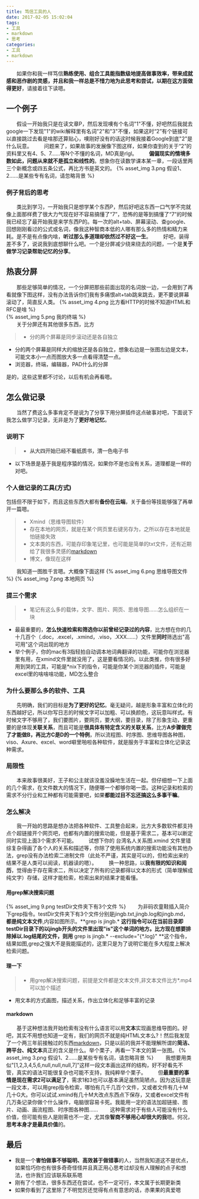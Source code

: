 ```yaml
---
title: 笃信工具的人
date: 2017-02-05 15:02:04
tags:
- 工具
- markdown
- 思考
categories:
- 工具
- markdown
---
```


　　如果你和我一样笃信**熟练使用、组合工具能指数级地提高做事效率，带来成就感和恶作剧的灵感，并且和我一样总是不惜力地为此思考和尝试，以期在这方面做得更好**，请接着往下读嗯。

## 一个例子
　　假设一开始我只是在读文章P，然后发现噢有个名词"1"不懂，好吧然后我就去google一下发现"1"的wiki解释里有名词"2"和"3"不懂，如果这时“2”有个链接可以直接跳过去看是啥那还算贴心，噢刚好没有的话这时候我接着Google到底"2"是什么玩意。
　　问题来了，如果故事的发展像下图这样，如果你查到的关于“2”的资料里又有4、5、7……等N个不懂的名词，MD真是rlgl。
　　**偏偏现实的情境多数如此，问<!--more-->题从来就不是孤立和线性的**。想象你在读数学课本某一章，一段话里两三个新概念或四五条公式，再比方书是英文的。
    {% asset_img 3.png 假设1、2……是某些专有名词，请忽略背景 %}   
 
### 例子背后的思考
　　类比到学习，一开始我只是想学某个东西P，然后好吧这东西一口气学不完就像上面那样费了很大力气现在好不容易搞懂了“7”，恐怖的是等到搞懂了“7”的时候我已经忘了最开始我是来学东西P的。每一次的alt+tab、屏幕滚动、查google、回想刚刚看过的公式或名词，像我这种智商本低的人哪有那么多的热情和精力来耗。是不是有点像内啥，**听过那么多道理却依然过不好这一生**。
　　好吧，装得差不多了，说说我到底想聊什么吧。一个是分屏减少绕来绕去的问题，一个是**关于做学习记录帮助记忆的分享**。
　　
## 热衷分屏
　　那些足够简单的情况，一个分屏把那些前面出现的名词放一边，一会用到了再看就像下图这样，没有办法告诉你们我有多痛恨alt+tab跳来跳去，更不要说屏幕滚动了，简直反人类。
{% asset_img 4.png 比方看HTTP的时候不知道HTML和RFC是啥 %}    
{% asset_img 5.png 我的终端 %}    
　　关于分屏还有其他很多东西，比方
> * 分的两个屏幕是同步滚动还是各自独立
* 分的两个屏幕是同样大的缩放还是各自独立，想象右边是一张图左边是文本，可能文本小一点而图放大多一点看得清楚一点。
* 浏览器，终端，编辑器，PAD什么的分屏

是的，这些这里都不讨论，以后有机会再看嗯。

## 怎么做记录
　　当然了费这么多事肯定不是说为了分享下用分屏插件这点破事对吧，下面说下我怎么做学习记录，无非是为了**更好地记忆**。

### 说明下
> * **从大四开始已经不看纸质书，清一色电子书**
* 以下场景是基于我是程序猿的情况，如果你不是也没有关系，道理都是一样的对吧。

### 个人做记录的工具(方式)
包括但不限于如下，而且这些东西大都有**备份在云端**，关于备份等技能够强了再单开一篇嗯。
> * Xmind（思维导图软件）
> * 存在本地的网页，就是在某个网页里右键另存为，之所以存在本地就是怕链接失效
> * 文本类的东西，可能存印象笔记里，也可能是简单的txt文件，还有近期给了我很多灵感的[markdown](http://baike.baidu.com/link?url=sH9ISWNYFTgVLOYhh8aTZ4V6iU3QJFuGOrnhHuSB7BrMgYxBPeMhhoPvrTIOCAibx-hagOgxiyqfi0Y-D2WRhx_rm1yAfkIsWn6xl3zgp4G)
> * 博文，像现在这样

　　我知道一图胜千言嗯。大概像下面这样
{% asset_img 6.png 思维导图文件 %}
{% asset_img 7.png 本地网页 %}

### 提三个需求
> * 笔记有这么多的载体，文字、图片、网页、思维导图……怎么组织在一块
* 最最重要的，**怎么快速检索和筛选你以前曾经记录过的内容**，比方想在你的几十几百个（.doc，.excel，.xmind，.viso，.XXX……）文件里**同时**筛选出"高可用"这个词出现的地方
* 举个例子，你的mac有3指轻拍自动调本地词典翻译的功能，可能你在浏览器里有用，在xmind文件里就没用了，这是要看情况的。以此类推，你有很多好用到哭的工具，可能是\*nix下的指令，可能是你某个浏览器的插件，可能是excel里的啥啥啥功能，MD怎么整合

### 为什么要那么多的软件、工具
　　先明确，我们的目标是**为了更好的记忆**。毫无疑问，越是形象丰富和立体化的东西越好记，所以你写日志的时候文字可以加粗、可以换颜色，这玩意叫样式。有时候文字不够用了，我们要图片，要网页，要大纲，要目录，除了形象生动，更重要的是体现**关联关系**，而且可能是**很具体有特定含义的关联关系**，比方**A步骤做完了才能做B，再比方C是D的一个特例**，所以流程图、时序图、思维导图各种图，viso、Axure、excel、word噼里啪啦各种软件，就是服务于丰富和立体化记录这种需求。
### 局限性
　　本来故事很美好，王子和公主就该没羞没臊地生活在一起。但仔细想一下上面的几个需求，在文件数大的情况下，随便哪一个都够你喝一壶。这种记录和检索的需求不分行业和工种都有可能需要吧，如果**都能过目不忘还搞这么多事干嘛**。
### 怎么解决
　　我一开始的思路是想办法把各种软件、工具整合起来，比方大多数软件都支持点个超链接开个网页吧，也都有内置的搜索功能，但是基于需求二，基本可以断定同时实现上面3个需求不可能。
　　试想下你的 台湾名人关系图.xmind 文件里错综复杂得画了各个人的关系和描述等，你除了使用系统内置的搜索功能没有其他办法，grep没有办法检索二进制文件（此处不严谨，其实是可以的，但检索出来的结果不是人类可以阅读，机器读的嗯）。
　　换一种思路，以**我有限的知识和阅历**，觉得由于存在需求二，所以决定了所有的记录都得以文本的形式（简单理解成纯文字）存储，这样才能检索，检索出来的结果才能看懂。
#### 用grep解决搜索问题
{% asset_img 9.png testDir文件夹下有3个文件 %}
　　为非码农童鞋插入简介下grep指令。testDir文件夹下有3个文件分别是jingb.txt,jingb.log和jingb.md，**都是纯文本文件**,内容如图所示。**grep is jingb.\* **这行指令可以在当前目录即testDir目录下的以jingb开头的文件里出现"is"这个单词的地方。比方现在想要排除掉以.log结尾的文件，则用** grep is jingb.\* --exclude="{\*.log}" **这个指令，结果如图,grep之强大不是我能描述的，这里只是为了说明它能在多大程度上解决检索问题。

#### 理一下
> * 用grep解决搜索问题，前提是文件都是文本文件,非文本文件比方\*.mp4可以加个描述
* 用文本的方式画图，描述关系，作出立体化和足够丰富的记录

#### markdown
　　基于这种想法我开始检索有没有什么语言可以用**文本**实现画思维导图的。好吧，其实不用想也知道一定有，我们的网页不就是纯HTML文本么?！然后我发现了一个两三年前接触过的东西[markdown](http://baike.baidu.com/link?url=sH9ISWNYFTgVLOYhh8aTZ4V6iU3QJFuGOrnhHuSB7BrMgYxBPeMhhoPvrTIOCAibx-hagOgxiyqfi0Y-D2WRhx_rm1yAfkIsWn6xl3zgp4G)，只是以前的我并不能理解所谓的**简洁、跨平台、纯文本**真正的含义是什么。举个栗子，再看一下本文的第一张图。
{% asset_img 3.png 假设1、2……是某些专有名词，请忽略背景 %}
　　我想要用类似"[1,2,3,4,5,6,null,null,null,7]"这样一段文本画出这样的结构，好不好看先不管，真实的语法可能很复杂也可能不支持，我纯粹举个栗子。
　　但**最重要的事情是现在需求2可以满足了**，需求1和3也可以基本满足虽然简陋点。因为这玩意是一段文本，可以用grep指令检索，哪怕有几千几百个文件，又或者文件有几十M几十G大。你可以试试.xmind有几十M大改点东西点下保存，又或者excel文件有几万条记录你做个什么操作，电脑很容易卡死。我能用一定的语法加超链接、图片、动画、画流程图、时序图各种图……
　　这种需求对于有些人可能没有什么价值，但可能有些人是刚需也不一定，尤其像**智商不够用心却很大的我**嗯。何况，**思考本身才是最具价值**的。

## 最后
* 我是一个**害怕做事不够聪明、高效甚于做错事**的人，当然我知道这不是优点，如果恰巧你也有很多奇奇怪怪并且真正用心思考过却没有人理解的点子和想法，也许我们应该联系联系嗯
* 刚有了个想法，很多东西还在尝试，也不一定可行，本文属于长期更新类
* 如果你看到了这里除了不明觉厉还觉得有点有意思的话，赤果果的真爱嗯

